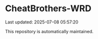 # CheatBrothers-WRD

Last updated: 2025-07-08 05:57:20

This repository is automatically maintained.
